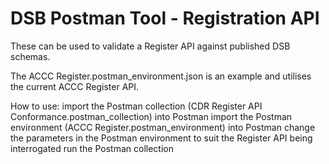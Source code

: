 
# DSB Postman Tool - Registration API

These can be used to validate a Register API against published DSB schemas.

The ACCC Register.postman_environment.json is an example and utilises the current ACCC Register API.

How to use:
import the Postman collection (CDR Register API Conformance.postman_collection) into Postman
import the Postman environment (ACCC Register.postman_environment) into Postman
change the parameters in the Postman environment to suit the Register API being interrogated
run the Postman collection